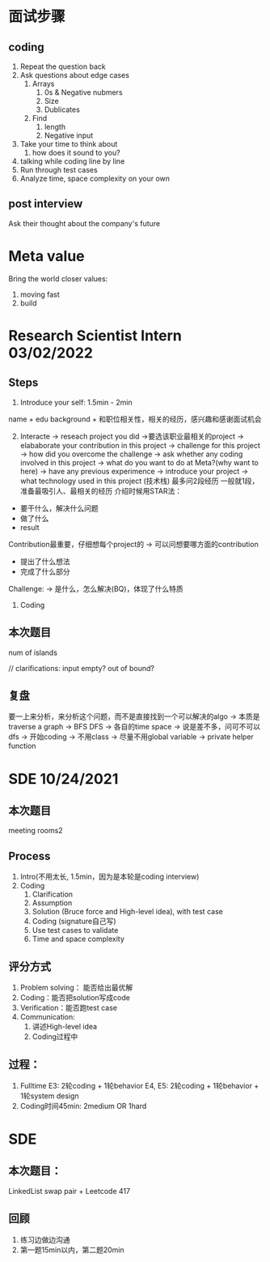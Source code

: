 # 面试步骤
## coding
1. Repeat the question back
2. Ask questions about edge cases
   1. Arrays
      1. 0s & Negative nubmers
      1. Size
      2. Dublicates
   1. Find
      1. length
      2. Negative input
3. Take your time to think about
   1. how does it sound to you?
4. talking while coding line by line
5. Run through test cases
6. Analyze time, space complexity on your own
## post interview
Ask their thought about the company's future

# Meta value
Bring the world closer
values:
1. moving fast
2. build



# Research Scientist Intern 03/02/2022
## Steps
1. Introduce your self: 1.5min - 2min

name + edu background + 和职位相关性，相关的经历，感兴趣和感谢面试机会



2. Interacte
   -> reseach project you did
      ->要选该职业最相关的project
   -> elababorate your contribution in this project
   -> challenge for this project
   -> how did you overcome the challenge
      -> ask whether any coding involved in this project
   -> what do you want to do at Meta?(why want to here)
      -> have any previous experimence
   -> introduce your project
   -> what technology used in this project (技术栈)
最多问2段经历
一般就1段，准备最吸引人、最相关的经历
介绍时候用STAR法：
- 要干什么，解决什么问题
- 做了什么
- result

Contribution最重要，仔细想每个project的
-> 可以问想要哪方面的contribution
- 提出了什么想法
- 完成了什么部分

Challenge:
-> 是什么，怎么解决(BQ)，体现了什么特质

1. Coding
## 本次题目
num of islands

// clarifications: input empty? out of bound?

## 复盘
要一上来分析，来分析这个问题，而不是直接找到一个可以解决的algo
-> 本质是traverse a graph
-> BFS DFS
-> 各自的time space
-> 说是差不多，问可不可以dfs
-> 开始coding
   -> 不用class
   -> 尽量不用global variable
   -> private helper function



# SDE 10/24/2021
## 本次题目
meeting rooms2

## Process
1. Intro(不用太长, 1.5min，因为是本轮是coding interview)
2. Coding
   1. Clarification
   2. Assumption
   3. Solution (Bruce force and High-level idea), with test case
   4. Coding (signature自己写)
   5. Use test cases to validate
   6. Time and space complexity

## 评分方式
1. Problem solving： 能否给出最优解
2. Coding：能否把solution写成code
3. Verification：能否跑test case
4. Communication:
   1. 讲述High-level idea
   2. Coding过程中

## 过程：
1. Fulltime
   E3: 2轮coding + 1轮behavior
   E4, E5: 2轮coding + 1轮behavior + 1轮system design
2. Coding时间45min: 2medium OR 1hard
   
# SDE
## 本次题目：
LinkedList swap pair + Leetcode 417
## 回顾
1. 练习边做边沟通
2. 第一题15min以内，第二题20min